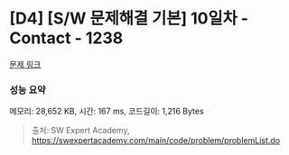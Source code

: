 # [D4] [S/W 문제해결 기본] 10일차 - Contact - 1238 

[문제 링크](https://swexpertacademy.com/main/code/problem/problemDetail.do?contestProbId=AV15B1cKAKwCFAYD) 

### 성능 요약

메모리: 28,652 KB, 시간: 167 ms, 코드길이: 1,216 Bytes



> 출처: SW Expert Academy, https://swexpertacademy.com/main/code/problem/problemList.do